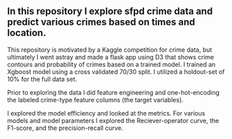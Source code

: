 ## In this repository I explore sfpd crime data and predict various crimes based on times and location.

This repository is motivated by a Kaggle competition for crime data, but ultimately I went astray and made a flask app using D3 that shows crime contours and probability of crimes based on a trained model. I trained an Xgboost model using a cross validated 70/30 split. I utilized a holdout-set of 10% for the full data set.

Prior to exploring the data I did feature engineering and one-hot-encoding the labeled crime-type feature columns (the target variables).

I explored the model efficiency and looked at the metrics. For various models and model parameters I explored the Reciever-operator curve, the F1-score, and the precision-recall curve.
